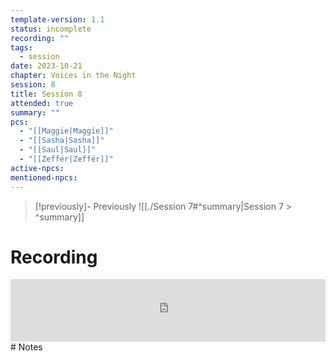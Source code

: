 ```yaml
---
template-version: 1.1
status: incomplete
recording: ""
tags:
  - session
date: 2023-10-21
chapter: Voices in the Night
session: 8
title: Session 8
attended: true
summary: ""
pcs:
  - "[[Maggie|Maggie]]"
  - "[[Sasha|Sasha]]"
  - "[[Saul|Saul]]"
  - "[[Zeffér|Zeffér]]"
active-npcs: 
mentioned-npcs:
---
```


> [!previously]- Previously
> ![[./Session 7#^summary|Session 7 > ^summary]]
# Recording
<iframe width="100%" height="100" src="https://www.youtube.com/embed/_xd6sa2bHdg?modestbranding=1&rel=0" title="VtM Shadows of Boston - Session 4 - Torpor" frameborder="0"></iframe>
# Notes

